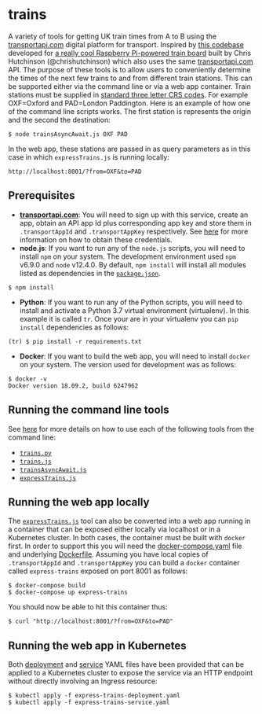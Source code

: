 # trains
A variety of tools for getting UK train times from A to B using the [transportapi.com](transportapi.com) digital platform for transport.  Inspired by [this codebase](https://github.com/chrishutchinson/train-departure-screen/blob/master/src/trains.py) developed for [a really cool Raspberry Pi-powered train board](https://twitter.com/chrishutchinson/status/1136743837244768257) built by Chris Hutchinson (@chrishutchinson) which also uses the same [transportapi.com](transportapi.com) API.  The purpose of these tools is to allow users to conveniently determine the times of the next few trains to and from different train stations.  This can be supported either via the command line or via a web app container.  Train stations must be supplied in [standard three letter CRS codes](http://www.railwaycodes.org.uk/crs/CRS0.shtm).  For example OXF=Oxford and PAD=London Paddington. Here is an example of how one of the command line scripts works.  The first station is represents the origin and the second the destination:
```
$ node trainsAsyncAwait.js OXF PAD
```
In the web app, these stations are passed in as query parameters as in this case in which `expressTrains.js` is running locally:
```
http://localhost:8001/?from=OXF&to=PAD
```

## Prerequisites
* **[transportapi.com](transportapi.com)**: You will need to sign up with this service, create an app, obtain an API app Id plus corresponding app key and store them in `.transportAppId` and `.transportAppKey` respectively.  See [here](https://developer.transportapi.com/) for more information on how to obtain these credentials.
* **node.js**: If you want to run any of the `node.js` scripts, you will need to install `npm` on your system.  The development environment used `npm` v6.9.0 and `node` v12.4.0.  By default, `npm install` will install all modules listed as dependencies in the [`package.json`](package.json).
```
$ npm install
```
* **Python**: If you want to run any of the Python scripts, you will need to install and activate a Python 3.7 virtual environment (virtualenv).  In this example it is called `tr`.  Once your are in your virtualenv you can `pip install` dependencies as follows:
```
(tr) $ pip install -r requirements.txt
```
* **Docker**: If you want to build the web app, you will need to install `docker` on your system.  The version used for development was as follows:
```
$ docker -v
Docker version 18.09.2, build 6247962
```

## Running the command line tools
See [here](Scripts.md) for more details on how to use each of the following tools from the command line:
* [`trains.py`](trains.py)
* [`trains.js`](trains.js)
* [`trainsAsyncAwait.js`](trainsAsyncAwait.js)
* [`expressTrains.js`](expressTrains.js)

## Running the web app locally
The [`expressTrains.js`](expressTrains.js) tool can also be converted into a web app running in a container that can be exposed either locally via localhost or in a Kubernetes cluster.  In both cases, the container must be built with `docker` first.  In order to support this you will need the [docker-compose.yaml](docker-compose.yaml) file and underlying [Dockerfile](Dockerfile).  Assuming you have local copies of `.transportAppId` and `.transportAppKey` you can build a `docker` container called `express-trains` exposed on port 8001 as follows:
```
$ docker-compose build
$ docker-compose up express-trains
```
You should now be able to hit this container thus:
```
$ curl "http://localhost:8001/?from=OXF&to=PAD"
```
## Running the web app in Kubernetes
Both [deployment](express-trains-deployment.yaml) and [service](express-trains-service.yaml) YAML files have been provided that can be applied to a Kubernetes cluster to expose the service via an HTTP endpoint without directly involving an Ingress resource:
```
$ kubectl apply -f express-trains-deployment.yaml
$ kubectl apply -f express-trains-service.yaml
```
